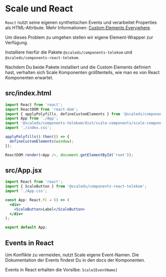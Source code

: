 # Scale und React

`React` nutzt seine eigenen synthetischen Events und verarbeitet Properties als HTML-Attribute. Mehr Informationen: [Custom Elements Everywhere](https://custom-elements-everywhere.com/).

Um dieses Problem zu umgehen stellen wir eigene Element-Wrapper zur Verfügung.

Installiere hierfür die Pakete `@scaleds/components-telekom` und `@scaleds/components-react-telekom`.

Nachdem Du beide Pakete installiert und die Custom Elements definiert hast, verhalten sich Scale Komponenten größtenteils, wie man es von React Komponenten erwartet.

## src/index.html
```javascript
import React from 'react';
import ReactDOM from 'react-dom';
import { applyPolyfills, defineCustomElements } from '@scaleds/components-telekom/loader';
import App from './App';
import '@scaleds/components-telekom/dist/scale-components/scale-components.css';
import './index.css';

applyPolyfills().then(() => {
  defineCustomElements(window);
});

ReactDOM.render(<App />, document.getElementById('root'));
```

## src/App.jsx
```jsx
import React from 'react';
import { ScaleButton } from '@scaleds/components-react-telekom';
import './App.css';

const App: React.FC = () => (
  <div>
    <ScaleButton>Label</ScaleButton>
  </div>
);

export default App;

```

## Events in React

Um Konflikte zu vermeiden, nutzt Scale eigene Event-Namen. Die Dokumentation der Events findest Du in den docs der Komponenten.

Events in React erhalten die Vorsilbe: `Scale{EventName}`